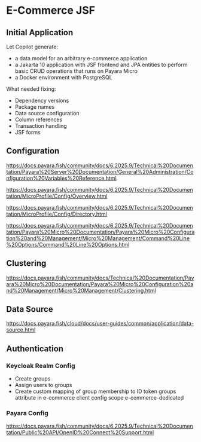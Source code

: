 # E-Commerce JSF

## Initial Application

Let Copilot generate:

- a data model for an arbitrary e-commerce application
- a Jakarta 10 application with JSF frontend and JPA entities to perform basic CRUD operations that runs on Payara Micro
- a Docker environment with PostgreSQL

What needed fixing:

- Dependency versions
- Package names
- Data source configuration
- Column references
- Transaction handling
- JSF forms

## Configuration

https://docs.payara.fish/community/docs/6.2025.9/Technical%20Documentation/Payara%20Server%20Documentation/General%20Administration/Configuration%20Variables%20Reference.html

https://docs.payara.fish/community/docs/6.2025.9/Technical%20Documentation/MicroProfile/Config/Overview.html

https://docs.payara.fish/community/docs/6.2025.9/Technical%20Documentation/MicroProfile/Config/Directory.html

https://docs.payara.fish/community/docs/6.2025.9/Technical%20Documentation/Payara%20Micro%20Documentation/Payara%20Micro%20Configuration%20and%20Management/Micro%20Management/Command%20Line%20Options/Command%20Line%20Options.html

## Clustering

https://docs.payara.fish/community/docs/Technical%20Documentation/Payara%20Micro%20Documentation/Payara%20Micro%20Configuration%20and%20Management/Micro%20Management/Clustering.html

## Data Source

https://docs.payara.fish/cloud/docs/user-guides/common/application/data-source.html

## Authentication

### Keycloak Realm Config

- Create groups
- Assign users to groups
- Create custom mapping of group membership to ID token groups attribute in e-commerce client config scope e-commerce-dedicated

### Payara Config

https://docs.payara.fish/community/docs/6.2025.9/Technical%20Documentation/Public%20API/OpenID%20Connect%20Support.html
